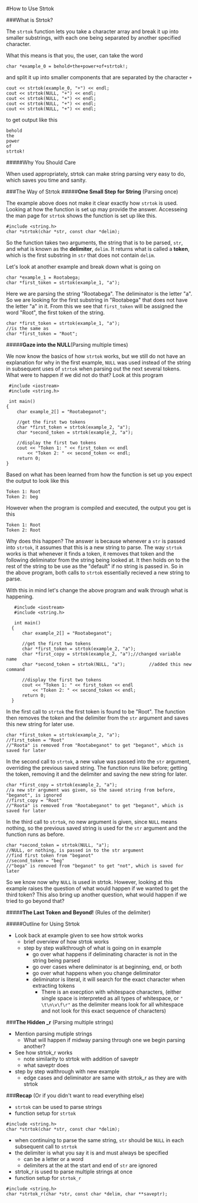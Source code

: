 #How to Use Strtok

###What is Strtok?

  The `strtok` function lets you take a character array and break it up into
  smaller substrings, with each one being separated by another specified character.

  What this means is that you, the user, can take the word
  ```
  char *example_0 = behold+the+power+of+strtok!;
  ```
  and split it up into smaller components that are separated by the character `+`
  ```
  cout << strtok(example_0, "+") << endl;
  cout << strtok(NULL, "+") << endl;
  cout << strtok(NULL, "+") << endl;
  cout << strtok(NULL, "+") << endl;
  cout << strtok(NULL, "+") << endl;
  ```
  to get output like this
  ```
  behold
  the
  power
  of
  strtok!
  ```

#####Why You Should Care

  When used appropriately, strtok can make string parsing very easy to do, which
  saves you time and sanity.

###The Way of Strtok
#####**One Small Step for String** (Parsing once)

  The example above does not make it clear exactly how `strtok` is used. Looking at how the function 
  is set up may provide the answer. Accesseing the man page for `strtok` shows the function is set up like
  this.
  ```
  #include <string.h>
  char *strtok(char *str, const char *delim);
  ```
  So the function takes two arguments, the string that is to be parsed, `str`, and what is known as 
  the **delimiter**, `delim`. It returns what is called a **token**, which is the first substring
  in `str` that does not contain `delim`.

  Let's look at another example and break down what is going on

  	char *example_1 = Rootabega;
 	char *first_token = strtok(example_1, "a");

  Here we are parsing the string "Rootabega". The deliminator is the letter "a". So we are looking for
  the first substring in "Rootabega" that does not have the letter "a" in it. From this we see that 
  `first_token` will be assigned the word "Root", the first token of the string.

	char *first_token = strtok(example_1, "a");
	//is the same as
  	char *first_token = "Root";

#####**Gaze into the NULL**(Parsing multiple times)

  We now know the basics of how `strtok` works, but we still do not have an explanation for why in the 
  first example, `NULL` was used instead of the string in subsequent uses of `strtok` when parsing out the 
  next several tokens. What were to happen if we did not do that?
  Look at this program 

	 #include <iostream>
 	 #include <string.h>

 	 int main()
  	{
  		char example_2[] = "Rootabeganot";
	
		//get the first two tokens
		char *first_token = strtok(example_2, "a");
		char *second_token = strtok(example_2, "a");

		//display the first two tokens
		cout << "Token 1: " << first_token << endl
	     	<< "Token 2: " << second_token << endl;
  		return 0;
  	}

  Based on what has been learned from how the function is set up you expect the output to look like this
  ```
  Token 1: Root
  Token 2: beg
  ```
  However when the program is compiled and executed, the output you get is this
  ```
  Token 1: Root
  Token 2: Root
  ```
  Why does this happen? The answer is because whenever a `str` is passed into `strtok`, it assumes 
  that this is a new string to parse. The way `strtok` works is that whenever it finds a token, it removes that 
  token and the following deliminator from the string being looked at. It then holds on to the rest of the string
  to be use as the "default" if no string is passed in. So in the above program, both calls to `strtok` essentially
  recieved a new string to parse.

  With this in mind let's change the above program and walk through what is happening.
  ```
	 #include <iostream>
 	 #include <string.h>

 	 int main()
  	{
  		char example_2[] = "Rootabeganot";
	
		//get the first two tokens
		char *first_token = strtok(example_2, "a");
		char *first_copy = strtok(example_2, "a");//changed variable name
		char *second_token = strtok(NULL, "a");         //added this new command

		//display the first two tokens
		cout << "Token 1: " << first_token << endl
	     	<< "Token 2: " << second_token << endl;
  		return 0;
  	}
  ```
  In the first call to `strtok` the first token is found to be "Root". The function then removes the token and
  the delimiter from the `str` argument and saves this new string for later use.
  ```
  char *first_token = strtok(example_2, "a");
  //first_token = "Root"
  //"Roota" is removed from "Rootabeganot" to get "beganot", which is saved for later
  ```
  In the second call to `strtok`, a new value was passed into the `str` argument, overriding the previous saved
  string. The function runs like before; getting the token, removing it and the delimiter and saving the new 
  string for later.
  ```
  char *first_copy = strtok(example_2, "a");
  //a new str argument was given, so the saved string from before, "beganot", is ignored
  //first_copy = "Root"
  //"Roota" is removed from "Rootabeganot" to get "beganot", which is saved for later
  ```
  In the third call to `strtok`, no new argument is given, since `NULL` means nothing, so the previous saved 
  string is used for the `str` argument and the function runs as before.
  ```
  char *second_token = strtok(NULL, "a");
  //NULL, or nothing, is passed in to the str argument
  //find first token from "beganot"
  //second_token = "beg"
  //"bega" is removed from "beganot" to get "not", which is saved for later
  ```
  So we know now why `NULL` is used in strtok. However, looking at this example raises the question of what would
  happen if we wanted to get the third token? This also bring up another question, what would happen if we tried 
  to go beyond that?

#####**The Last Token and Beyond!** (Rules of the delimiter)

#####Outline for Using Strtok
  * Look back at example given to see how strtok works
    * brief overview of how strtok works
    * step by step walkthrough of what is going on in example
      * go over what happens if deliminating character is not in the string being parsed
      * go over cases where deliminator is at beginning, end, or both
      * go over what happens when you change deliminator
      * deliminator is literal, it will search for the exact character when extracting tokens
        * There is an execption with whitespace characters, (either single space is interpreted as
	   all types of whitespace, or `" \t\n\v\f\r"` as the delimiter means look for all whitespace and not
	   look for this exact sequence of characters)

###**The Hidden _r** (Parsing multiple strings)

  * Mention parsing mutiple strings
    * What will happen if midway parsing through one we begin parsing another?
  * See how strtok_r works
    * note similarity to strtok with addition of saveptr
    * what saveptr does
  * step by step walthrough with new example
    * edge cases and deliminator are same with strtok_r as they are with strtok

###**Recap** (Or if you didn't want to read everything else)

  * `strtok` can be used to parse strings
  * function setup for `strtok`

  ```
  #include <string.h>
  char *strtok(char *str, const char *delim);
  ```
  * when continuing to parse the same string, `str` should be `NULL` in each subsequent call to `strtok`
  * the delimiter is what you say it is and must always be specified
    * can be a letter or a word
    * delimiters at the at the start and end of `str` are ignored
  * strtok_r is used to parse multiple strings at once
  * function setup for `strtok_r`
  	
  ```
  #include <string.h>
  char *strtok_r(char *str, const char *delim, char **saveptr);
  ```

